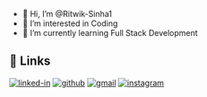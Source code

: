 - 👋 Hi, I’m @Ritwik-Sinha1
- 👀 I’m interested in Coding
- 🌱 I’m currently learning Full Stack Development

## 🔗 Links

[![linked-in](https://img.shields.io/badge/Linked_In-0077B5?style=for-the-badge&logo=LinkedIn&logoColor=white)](https://www.linkedin.com/in/ritwik14/)
[![github](https://img.shields.io/badge/GitHub-000000?style=for-the-badge&logo=GitHub&logoColor=white)](https://github.com/Ritwik-Sinha1)
[![gmail](https://img.shields.io/badge/Gmail-D14836?style=for-the-badge&logo=Gmail&logoColor=white)](mailto:ritwiksinha8@gmail.com)
[![instagram](https://img.shields.io/badge/Instagram-E4405F?style=for-the-badge&logo=instagram&logoColor=white)](https://www.instagram.com/ritwik.sinha_/)

<!---
Ritwik-Sinha1/Ritwik-Sinha1 is a ✨ special ✨ repository because its `README.md` (this file) appears on your GitHub profile.
You can click the Preview link to take a look at your changes.
--->
